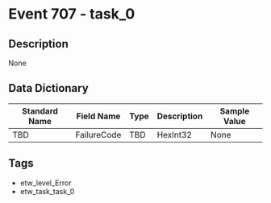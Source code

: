 # Event 707 - task_0

## Description
None

## Data Dictionary
|Standard Name|Field Name|Type|Description|Sample Value|
|---|---|---|---|---|
|TBD|FailureCode|TBD|HexInt32|None|None|

## Tags
* etw_level_Error
* etw_task_task_0